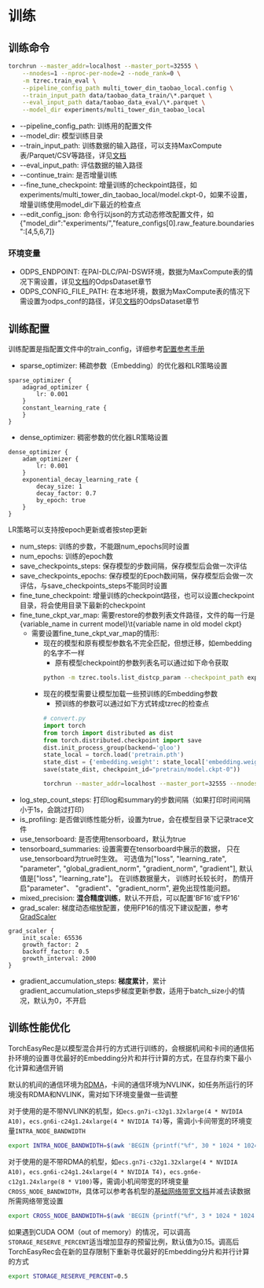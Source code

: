 # 训练

## 训练命令

```bash
torchrun --master_addr=localhost --master_port=32555 \
    --nnodes=1 --nproc-per-node=2 --node_rank=0 \
    -m tzrec.train_eval \
    --pipeline_config_path multi_tower_din_taobao_local.config \
    --train_input_path data/taobao_data_train/\*.parquet \
    --eval_input_path data/taobao_data_eval/\*.parquet \
    --model_dir experiments/multi_tower_din_taobao_local
```

- --pipeline_config_path: 训练用的配置文件
- --model_dir: 模型训练目录
- --train_input_path: 训练数据的输入路径，可以支持MaxCompute表/Parquet/CSV等路径，详见[文档](../feature/data.md)
- --eval_input_path: 评估数据的输入路径
- --continue_train: 是否增量训练
- --fine_tune_checkpoint: 增量训练的checkpoint路径，如experiments/multi_tower_din_taobao_local/model.ckpt-0，如果不设置，增量训练使用model_dir下最近的检查点
- --edit_config_json: 命令行以json的方式动态修改配置文件，如{"model_dir":"experiments/","feature_configs[0].raw_feature.boundaries":[4,5,6,7]}

### 环境变量

- ODPS_ENDPOINT: 在PAI-DLC/PAI-DSW环境，数据为MaxCompute表的情况下需设置，详见[文档](../feature/data.md)的OdpsDataset章节
- ODPS_CONFIG_FILE_PATH: 在本地环境，数据为MaxCompute表的情况下需设置为odps_conf的路径，详见[文档](../feature/data.md)的OdpsDataset章节

## 训练配置

训练配置是指配置文件中的train_config，详细参考[配置参考手册](../reference.md)

- sparse_optimizer: 稀疏参数（Embedding）的优化器和LR策略设置

```
sparse_optimizer {
    adagrad_optimizer {
        lr: 0.001
    }
    constant_learning_rate {
    }
}
```

- dense_optimizer: 稠密参数的优化器LR策略设置

```
dense_optimizer {
    adam_optimizer {
        lr: 0.001
    }
    exponential_decay_learning_rate {
        decay_size: 1
        decay_factor: 0.7
        by_epoch: true
    }
}
```

LR策略可以支持按epoch更新或者按step更新

- num_steps: 训练的步数，不能跟num_epochs同时设置
- num_epochs: 训练的epoch数
- save_checkpoints_steps: 保存模型的步数间隔，保存模型后会做一次评估
- save_checkpoints_epochs: 保存模型的Epoch数间隔，保存模型后会做一次评估，与save_checkpoints_steps不能同时设置
- fine_tune_checkpoint: 增量训练的checkpoint路径，也可以设置checkpoint目录，将会使用目录下最新的checkpoint
- fine_tune_ckpt_var_map: 需要restore的参数列表文件路径，文件的每一行是{variable_name in current model}\\t{variable name in old model ckpt}
  - 需要设置fine_tune_ckpt_var_map的情形:
    - 现在的模型和原有模型参数名不完全匹配，但想迁移，如embedding的名字不一样
      - 原有模型checkpoint的参数列表名可以通过如下命令获取
      ```bash
      python -m tzrec.tools.list_distcp_param --checkpoint_path experiments/multi_tower_din_taobao_local/model.ckpt-0
      ```
    - 现在的模型需要让模型加载一些预训练的Embedding参数
      - 预训练的参数可以通过如下方式转成tzrec的检查点
      ```python
      # convert.py
      import torch
      from torch import distributed as dist
      from torch.distributed.checkpoint import save
      dist.init_process_group(backend='gloo')
      state_local = torch.load('pretrain.pth')
      state_dist = {'embedding.weight': state_local['embedding.weight']}
      save(state_dist, checkpoint_id="pretrain/model.ckpt-0"))
      ```
      ```bash
      torchrun --master_addr=localhost --master_port=32555 --nnodes=1 --nproc-per-node=1 --node_rank=0 convert.py
      ```
- log_step_count_steps: 打印log和summary的步数间隔（如果打印时间间隔小于1s，会跳过打印）
- is_profiling: 是否做训练性能分析，设置为true，会在模型目录下记录trace文件
- use_tensorboard: 是否使用tensorboard，默认为true
- tensorboard_summaries: 设置需要在tensorboard中展示的数据， 只在use_tensorboard为true时生效。 可选值为["loss", "learning_rate", "parameter", "global_gradient_norm", "gradient_norm", "gradient"], 默认值是["loss", "learning_rate"]。 在训练数据量大， 训练时长较长时， 酌情开启"parameter"、 "gradient"、"gradient_norm", 避免出现性能问题。
- mixed_precision: **混合精度训练**，默认不开启，可以配置'BF16'或'FP16'
- grad_scaler: 梯度动态缩放配置，使用FP16的情况下建议配置，参考[GradScaler](https://docs.pytorch.org/docs/stable/notes/amp_examples.html#typical-mixed-precision-training)

```
grad_scaler {
    init_scale: 65536
    growth_factor: 2
    backoff_factor: 0.5
    growth_interval: 2000
}
```

- gradient_accumulation_steps: **梯度累计**，累计gradient_accumulation_steps步梯度更新参数，适用于batch_size小的情况，默认为0，不开启

## 训练性能优化

TorchEasyRec是以模型混合并行的方式进行训练的，会根据机间和卡间的通信拓扑环境的设置寻优最好的Embedding分片和并行计算的方式，在显存约束下最小化计算和通信开销

默认的机间的通信环境为[RDMA](https://help.aliyun.com/zh/ecs/user-guide/erdma-overview)，卡间的通信环境为NVLINK，如任务所运行的环境没有RDMA和NVLINK，需对如下环境变量做一些调整

对于使用的是不带NVLINK的机型，如`ecs.gn7i-c32g1.32xlarge(4 * NVIDIA A10)`，`ecs.gn6i-c24g1.24xlarge(4 * NVIDIA T4)`等，需调小卡间带宽的环境变量`INTRA_NODE_BANDWIDTH`

```bash
export INTRA_NODE_BANDWIDTH=$(awk 'BEGIN {printf("%f", 30 * 1024 * 1024 * 1024 / 1000)}')
```

对于使用的是不带RDMA的机型，如`ecs.gn7i-c32g1.32xlarge(4 * NVIDIA A10)`，`ecs.gn6i-c24g1.24xlarge(4 * NVIDIA T4)`，`ecs.gn6e-c12g1.24xlarge(8 * V100)`等，需调小机间带宽的环境变量`CROSS_NODE_BANDWIDTH`，具体可以参考各机型的[基础网络带宽文档](https://help.aliyun.com/zh/ecs/user-guide/gpu-accelerated-compute-optimized-and-vgpu-accelerated-instance-families-1)并减去读数据所需网络带宽设置

```bash
export CROSS_NODE_BANDWIDTH=$(awk 'BEGIN {printf("%f", 3 * 1024 * 1024 * 1024 / 1000)}')
```

如果遇到CUDA OOM（out of memory）的情况，可以调高`STORAGE_RESERVE_PERCENT`适当增加显存的预留比例，默认值为0.15。调高后TorchEasyRec会在新的显存限制下重新寻优最好的Embedding分片和并行计算的方式

```bash
export STORAGE_RESERVE_PERCENT=0.5
```
